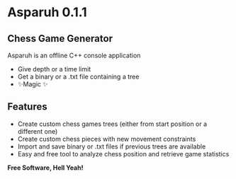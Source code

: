 # Asparuh 0.1.1
## Chess Game Generator

Asparuh is an offline C++ console application

- Give depth or a time limit
- Get a binary or a .txt file containing a tree
- ✨Magic ✨

## Features

- Create custom chess games trees (either from start position or a different one)
- Create custom chess pieces with new movement constraints 
- Import and save binary or .txt files if previous trees are available
- Easy and free tool to analyze chess position and retrieve game statistics


**Free Software, Hell Yeah!**

